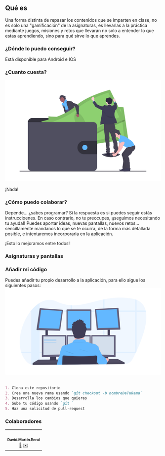 ## Qué es

Una forma distinta de repasar los contenidos que se imparten en clase, no es solo una "gamificación" de la asignaturas, es llevarlas a la práctica mediante juegos, misiones y retos que llevarán no solo a entender lo que estas aprendiendo, sino para qué sirve lo que aprendes. 

### ¿Dónde lo puedo conseguir?

Está disponible para Android e IOS

### ¿Cuanto cuesta?
![Precio](https://raw.githubusercontent.com/NaMiTech/Room2Learn/gh-pages/docs/undraw_wallet_aym5.png)

¡Nada!

### ¿Cómo puedo colaborar?

Depende... ¿sabes programar? Si la respuesta es si puedes seguir estás instruccioenes. En caso contrario, no te preocupes, ¡¡seguimos necesitando tu ayuda!! Puedes aportar ideas, nuevas pantallas, nuevos retos... sencillamente mandanos lo que se te ocurra, de la forma más detallada posible, e intentaremos incorporarla en la aplicación. 

¡Esto lo mejoramos entre todos!

### Asignaturas y pantallas

### Añadir mi código

Puedes añadir tu propio desarrollo a la aplicación, para ello sigue los siguientes pasos: 
![Desarrolladores](https://raw.githubusercontent.com/NaMiTech/Room2Learn/gh-pages/docs/undraw_programming_2svr.png)

```markdown

1. Clona este repositorio
2. Crea una nueva rama usando `git checkout -b nombreDeTuRama` 
3. Desarrolla los cambios que quieras
4. Sube tu código usando `git ` 
5. Haz una solicitud de pull-request
```
### Colaboradores

<table>
  <tr>
<td align="center"><a href="https://github.com/crakernano"><img src="https://avatars.githubusercontent.com/u/8074507?s=96&v=4" width="100px;" alt=""/><br /><sub><b>David Martín Peral</b></sub></a><br /><a href="" title="Slack">💬</a> <a href="mailto:" title="email">✉️</a></td>    
  </tr>
</table>
